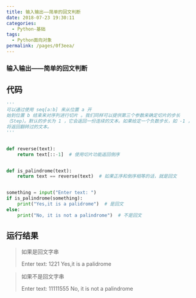 ```yaml
---
title: 输入输出——简单的回文判断
date: 2018-07-23 19:30:11
categories: 
  - Python-基础
tags: 
  - Python面向对象
permalink: /pages/0f3eea/
---
```


### 输入输出——简单的回文判断

## 代码

```python
'''
可以通过使用 seq[a:b] 来从位置 a 开
始到位置 b 结束来对序列进行切片 。我们同样可以提供第三个参数来确定切片的步长
（Step）。默认的步长为 1 ，它会返回一份连续的文本。如果给定一个负数步长，如 -1 ，
将返回翻转过的文本。
'''


def reverse(text):
    return text[::-1]  # 使用切片功能返回倒序


def is_palindrome(text):
    return text == reverse(text)  # 如果正序和倒序相等的话，就是回文


something = input("Enter text: ")
if is_palindrome(something):
    print("Yes,it is a palidrome")  # 是回文
else:
    print("No, it is not a palindrome")  # 不是回文
```

## 运行结果

>如果是回文字串
>
>Enter text: 1221
>Yes,it is a palidrome



> 如果不是回文字串
>
> Enter text: 11111555
> No, it is not a palindrome

